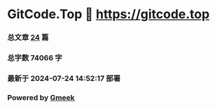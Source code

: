 # GitCode.Top :link: https://gitcode.top 
### 总文章 [24](https://gitcode.top/archive.html) 篇 
### 总字数 74066 字
### 最新于 2024-07-24 14:52:17 部署 
### Powered by [Gmeek](https://github.com/Meekdai/Gmeek)
